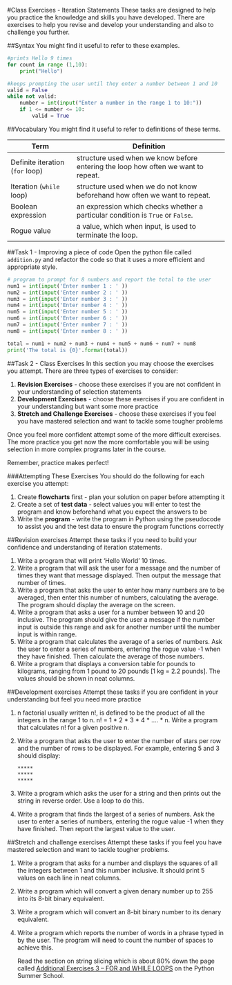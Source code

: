 #Class Exercises - Iteration Statements
These tasks are designed to help you practice the knowledge and skills you have developed. There are exercises to help you revise and develop your understanding and also to challenge you further.

##Syntax
You might find it useful to refer to these examples.

```python
#prints Hello 9 times
for count in range (1,10):
    print("Hello")

#keeps prompting the user until they enter a number between 1 and 10
valid = False
while not valid:
    number = int(input("Enter a number in the range 1 to 10:"))
    if 1 <= number <= 10:
        valid = True
```

##Vocabulary
You might find it useful to refer to definitions of these terms.

|Term|Definition|
|----|----------|
|Definite iteration (`for` loop)|structure used when we know before entering the loop how often we want to repeat.|
|Iteration (`while` loop)|structure used when we do not know beforehand how often we want to repeat.|
|Boolean expression|an expression which checks whether a particular condition is `True` or `False`.|
|Rogue value|a value, which when input, is used to terminate the loop.|

##Task 1 - Improving a piece of code
Open the python file called `addition.py` and refactor the code so that it uses a more efficient and appropriate style.

```python
# program to prompt for 8 numbers and report the total to the user
num1 = int(input('Enter number 1 : ' ))
num2 = int(input('Enter number 2 : ' ))
num3 = int(input('Enter number 3 : ' ))
num4 = int(input('Enter number 4 : ' ))
num5 = int(input('Enter number 5 : ' ))
num6 = int(input('Enter number 6 : ' ))
num7 = int(input('Enter number 7 : ' ))
num8 = int(input('Enter number 8 : ' ))

total = num1 + num2 + num3 + num4 + num5 + num6 + num7 + num8
print('The total is {0}'.format(total))
```

##Task 2 - Class Exercises
In this section you may choose the exercises you attempt. There are three types of exercises to consider:

1. **Revision Exercises** - choose these exercises if you are not confident in your understanding of selection statements
2. **Development Exercises** - choose these exercises if you are confident in your understanding but want some more practice
3. **Stretch and Challenge Exercises** - choose these exercises if you feel you have mastered selection and want to tackle some tougher problems

Once you feel more confident attempt some of the more difficult exercises. The more practice you get now the more comfortable you will be using selection in more complex programs later in the course.

Remember, practice makes perfect!

###Attempting These Exercises
You should do the following for each exercise you attempt:

1. Create **flowcharts** first - plan your solution on paper before attempting it
2. Create a set of **test data** - select values you will enter to test the program and know beforehand what you expect the answers to be
3. Write the **program** - write the program in Python using the pseudocode to assist you and the test data to ensure the program functions correctly

##Revision exercises
Attempt these tasks if you need to build your confidence and understanding of iteration statements.

1. Write a program that will print ‘Hello World’ 10 times.
2. Write a program that will ask the user for a message and the number of times they want that message displayed. Then output the message that number of times.
3. Write a program that asks the user to enter how many numbers are to be averaged, then enter this number of numbers, calculating the average. The program should display the average
on the screen.
4. Write a program that asks a user for a number between 10 and 20 inclusive. The program should give the user a message if the number input is outside this range and ask for another number until the number input is within range.
5. Write a program that calculates the average of a series of numbers. Ask the user to enter a series of numbers, entering the rogue value -1 when they have finished. Then calculate the average of those numbers.
6. Write a program that displays a conversion table for pounds to kilograms, ranging from 1 pound to 20 pounds [1 kg = 2.2 pounds]. The values should be shown in neat columns.

##Development exercises
Attempt these tasks if you are confident in your understanding but feel you need more practice

1. n factorial usually written n!, is defined to be the product of all the integers in the range 1 to n.
n! = 1 * 2 * 3 * 4 * .... * n. Write a program that calculates n! for a given positive n.
2. Write a program that asks the user to enter the number of stars per row and the number of rows to be displayed. For example, entering 5 and 3 should display:

    ```
    *****
    *****
    *****
    ```

3. Write a program which asks the user for a string and then prints out the string in reverse order. Use a loop to do this.
4. Write a program that finds the largest of a series of numbers. Ask the user to enter a series of numbers, entering the rogue value -1 when they have finished. Then report the largest value to the user.

##Stretch and challenge exercises
Attempt these tasks if you feel you have mastered selection and want to tackle tougher problems.

1.  Write a program that asks for a number and displays the squares of all the integers between 1 and this number inclusive. It should print 5 values on each line in neat columns.
2. Write a program which will convert a given denary number up to 255 into its 8-bit binary equivalent.
3. Write a program which will convert an 8-bit binary number to its denary equivalent.
4. Write a program which reports the number of words in a phrase typed in by the user. The program will need to count the number of spaces to achieve this.

    Read the section on string slicing which is about 80% down the page called [Additional Exercises 3 – FOR and WHILE LOOPS](http://www.pythonschool.net/basics/additional-exercises-3/) on the Python Summer School.

